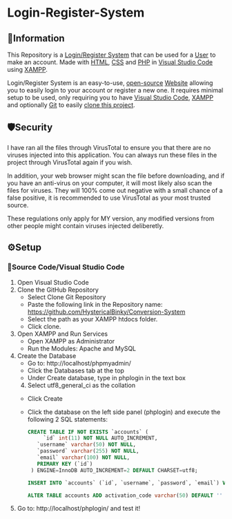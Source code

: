 # Login-Register-System
## 📖Information
This Repository is a [Login/Register System](https://en.wikipedia.org/wiki/Login) that can be used for a [User](https://en.wikipedia.org/wiki/User_(computing)) to make an account. Made with [HTML](https://en.wikipedia.org/wiki/HTML), [CSS](https://en.wikipedia.org/wiki/HTML) and [PHP](https://en.wikipedia.org/wiki/PHP) in [Visual Studio Code](https://code.visualstudio.com/) using [XAMPP](https://sourceforge.net/projects/xampp/).

Login/Register System is an easy-to-use, [open-source](https://en.wikipedia.org/wiki/Open_source) [Website](https://en.wikipedia.org/wiki/Website) allowing you to easily login to your account or register a new one. It requires minimal setup to be used, only requiring you to have [Visual Studio Code](https://code.visualstudio.com/), [XAMPP](https://sourceforge.net/projects/xampp/) and optionally [Git](https://git-scm.com/) to easily [clone this project]().

## 🛡️Security
I have ran all the files through VirusTotal to ensure you that there are no viruses injected into this application. You can always run these files in the project through VirusTotal again if you wish.

In addition, your web browser might scan the file before downloading, and if you have an anti-virus on your computer, it will most likely also scan the files for viruses. They will 100% come out negative with a small chance of a false positive, it is recommended to use VirusTotal as your most trusted source. 

These regulations only apply for MY version, any modified versions from other people might contain viruses injected deliberetly.

## ⚙️Setup

### 📝Source Code/Visual Studio Code
1. Open Visual Studio Code
2. Clone the GitHub Repository
    * Select Clone Git Repository
    * Paste the following link in the Repository name: https://github.com/HystericalBinky/Conversion-System
    * Select the path as your XAMPP htdocs folder.
    * Click clone.
3. Open XAMPP and Run Services
    * Open XAMPP as Administrator
    * Run the Modules: Apache and MySQL
4. Create the Database
    * Go to: http://localhost/phpmyadmin/
    * Click the Databases tab at the top
    * Under Create database, type in phplogin in the text box
    4. Select utf8_general_ci as the collation
    * Click Create
    * Click the database on the left side panel (phplogin) and execute the following 2 SQL statements:
       ```SQL
       CREATE TABLE IF NOT EXISTS `accounts` (
	        `id` int(11) NOT NULL AUTO_INCREMENT,
  	      `username` varchar(50) NOT NULL,
  	      `password` varchar(255) NOT NULL,
  	      `email` varchar(100) NOT NULL,
          PRIMARY KEY (`id`)
        ) ENGINE=InnoDB AUTO_INCREMENT=2 DEFAULT CHARSET=utf8;

       INSERT INTO `accounts` (`id`, `username`, `password`, `email`) VALUES (1, 'test', '$2y$10$SfhYIDtn.iOuCW7zfoFLuuZHX6lja4lF4XA4JqNmpiH/.P3zB8JCa', 'test@test.com');
       ```

       ```SQL
       ALTER TABLE accounts ADD activation_code varchar(50) DEFAULT ''
       ```
5. Go to: http://localhost/phplogin/ and test it!
